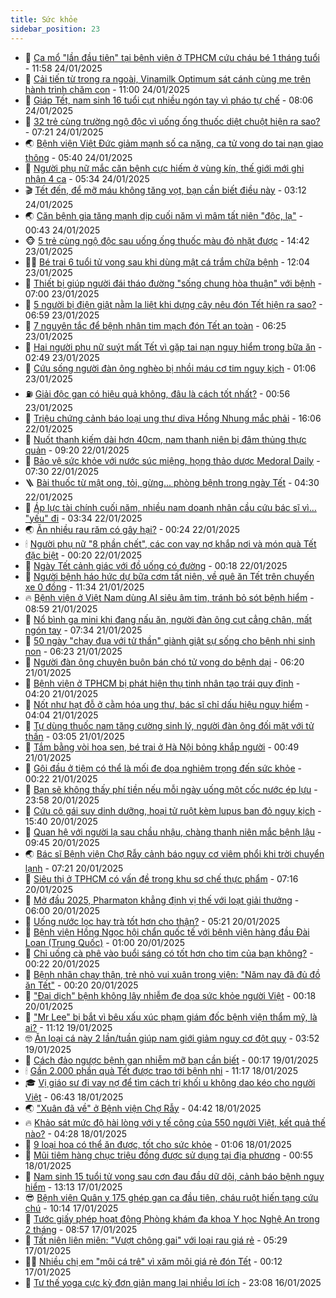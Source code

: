 ```yaml
---
title: Sức khỏe
sidebar_position: 23
---
```


<!-- dantri-suc-khoe:START -->
- 🤔 [Ca mổ &quot;lần đầu tiên&quot; tại bệnh viện ở TPHCM cứu cháu bé 1 tháng tuổi](https://dantri.com.vn/suc-khoe/ca-mo-lan-dau-tien-tai-benh-vien-o-tphcm-cuu-chau-be-1-thang-tuoi-20250124121612839.htm) - 11:58 24/01/2025
- 🚦 [Cải tiến từ trong ra ngoài, Vinamilk Optimum sát cánh cùng mẹ trên hành trình chăm con](https://dantri.com.vn/suc-khoe/cai-tien-tu-trong-ra-ngoai-vinamilk-optimum-sat-canh-cung-me-tren-hanh-trinh-cham-con-20250124160240966.htm) - 11:00 24/01/2025
- 🤖 [Giáp Tết, nam sinh 16 tuổi cụt nhiều ngón tay vì pháo tự chế](https://dantri.com.vn/suc-khoe/giap-tet-nam-sinh-16-tuoi-cut-nhieu-ngon-tay-vi-phao-tu-che-20250124144741812.htm) - 08:06 24/01/2025
- 🐻 [32 trẻ cùng trường ngộ độc vì uống ống thuốc diệt chuột hiện ra sao?](https://dantri.com.vn/suc-khoe/32-tre-cung-truong-ngo-doc-vi-uong-ong-thuoc-diet-chuot-hien-ra-sao-20250124142040307.htm) - 07:21 24/01/2025
- 🌏 [Bệnh viện Việt Đức giảm mạnh số ca nặng, ca tử vong do tai nạn giao thông](https://dantri.com.vn/suc-khoe/benh-vien-viet-duc-giam-manh-so-ca-nang-ca-tu-vong-do-tai-nan-giao-thong-20250124081604628.htm) - 05:40 24/01/2025
- 👺 [Người phụ nữ mắc căn bệnh cực hiếm ở vùng kín, thế giới mới ghi nhận 4 ca](https://dantri.com.vn/suc-khoe/nguoi-phu-nu-mac-can-benh-cuc-hiem-o-vung-kin-the-gioi-moi-ghi-nhan-4-ca-20250124111819486.htm) - 05:34 24/01/2025
- 🎬 [Tết đến, để mỡ máu không tăng vọt, bạn cần biết điều này](https://dantri.com.vn/suc-khoe/tet-den-de-mo-mau-khong-tang-vot-ban-can-biet-dieu-nay-20250124075444201.htm) - 03:12 24/01/2025
- 🌏 [Căn bệnh gia tăng mạnh dịp cuối năm vì mâm tất niên &quot;độc, lạ&quot;](https://dantri.com.vn/suc-khoe/can-benh-gia-tang-manh-dip-cuoi-nam-vi-mam-tat-nien-doc-la-20250122200210753.htm) - 00:43 24/01/2025
- 🐵 [5 trẻ cùng ngộ độc sau uống ống thuốc màu đỏ nhặt được](https://dantri.com.vn/suc-khoe/5-tre-cung-ngo-doc-sau-uong-ong-thuoc-mau-do-nhat-duoc-20250123214232949.htm) - 14:42 23/01/2025
- 👨‍🏫 [Bé trai 6 tuổi tử vong sau khi dùng mật cá trắm chữa bệnh](https://dantri.com.vn/suc-khoe/be-trai-6-tuoi-tu-vong-sau-khi-dung-mat-ca-tram-chua-benh-20250123190351258.htm) - 12:04 23/01/2025
- 🤗 [Thiết bị giúp người đái tháo đường &quot;sống chung hòa thuận&quot; với bệnh](https://dantri.com.vn/suc-khoe/thiet-bi-giup-nguoi-dai-thao-duong-song-chung-hoa-thuan-voi-benh-20250123114712805.htm) - 07:00 23/01/2025
- 🫶 [5 người bị điện giật nằm la liệt khi dựng cây nêu đón Tết hiện ra sao?](https://dantri.com.vn/suc-khoe/5-nguoi-bi-dien-giat-nam-la-liet-khi-dung-cay-neu-don-tet-hien-ra-sao-20250123123235130.htm) - 06:59 23/01/2025
- 🙉 [7 nguyên tắc để bệnh nhân tim mạch đón Tết an toàn](https://dantri.com.vn/suc-khoe/7-nguyen-tac-de-benh-nhan-tim-mach-don-tet-an-toan-20250123132541631.htm) - 06:25 23/01/2025
- 🦅 [Hai người phụ nữ suýt mất Tết vì gặp tai nạn nguy hiểm trong bữa ăn](https://dantri.com.vn/suc-khoe/hai-nguoi-phu-nu-suyt-mat-tet-vi-gap-tai-nan-nguy-hiem-trong-bua-an-20250123082452078.htm) - 02:49 23/01/2025
- 🐘 [Cứu sống người đàn ông nghèo bị nhồi máu cơ tim nguy kịch](https://dantri.com.vn/suc-khoe/cuu-song-nguoi-dan-ong-ngheo-bi-nhoi-mau-co-tim-nguy-kich-20250122214959041.htm) - 01:06 23/01/2025
- ⛽️ [Giải độc gan có hiệu quả không, đâu là cách tốt nhất?](https://dantri.com.vn/suc-khoe/giai-doc-gan-co-hieu-qua-khong-dau-la-cach-tot-nhat-20250123074031685.htm) - 00:56 23/01/2025
- 🤡 [Triệu chứng cảnh báo loại ung thư diva Hồng Nhung mắc phải](https://dantri.com.vn/suc-khoe/trieu-chung-canh-bao-loai-ung-thu-diva-hong-nhung-mac-phai-20250122191001144.htm) - 16:06 22/01/2025
- 💼 [Nuốt thanh kiếm dài hơn 40cm, nam thanh niên bị đâm thủng thực quản](https://dantri.com.vn/suc-khoe/nuot-thanh-kiem-dai-hon-40cm-nam-thanh-nien-bi-dam-thung-thuc-quan-20250122160609798.htm) - 09:20 22/01/2025
- 🤔 [Bảo vệ sức khỏe với nước súc miệng, họng thảo dược Medoral Daily](https://dantri.com.vn/suc-khoe/bao-ve-suc-khoe-voi-nuoc-suc-mieng-hong-thao-duoc-medoral-daily-20250122135448197.htm) - 07:30 22/01/2025
- 🪜 [Bài thuốc từ mật ong, tỏi, gừng... phòng bệnh trong ngày Tết](https://dantri.com.vn/suc-khoe/bai-thuoc-tu-mat-ong-toi-gung-phong-benh-trong-ngay-tet-20250122113010196.htm) - 04:30 22/01/2025
- 📝 [Áp lực tài chính cuối năm, nhiều nam doanh nhân cầu cứu bác sĩ vì… &quot;yếu&quot; đi](https://dantri.com.vn/suc-khoe/ap-luc-tai-chinh-cuoi-nam-nhieu-nam-doanh-nhan-cau-cuu-bac-si-vi-yeu-di-20250119123403114.htm) - 03:34 22/01/2025
- 🌏 [Ăn nhiều rau răm có gây hại?](https://dantri.com.vn/suc-khoe/an-nhieu-rau-ram-co-gay-hai-20250120220218504.htm) - 00:24 22/01/2025
- 🕯 [Người phụ nữ &quot;8 phần chết&quot;, các con vay nợ khắp nơi và món quà Tết đặc biệt](https://dantri.com.vn/suc-khoe/nguoi-phu-nu-8-phan-chet-cac-con-vay-no-khap-noi-va-mon-qua-tet-dac-biet-20250122012702094.htm) - 00:20 22/01/2025
- 🦍 [Ngày Tết cảnh giác với đồ uống có đường](https://dantri.com.vn/suc-khoe/ngay-tet-canh-giac-voi-do-uong-co-duong-20250121165926371.htm) - 00:18 22/01/2025
- 🌈 [Người bệnh háo hức dự bữa cơm tất niên, về quê ăn Tết trên chuyến xe 0 đồng](https://dantri.com.vn/suc-khoe/nguoi-benh-hao-huc-du-bua-com-tat-nien-ve-que-an-tet-tren-chuyen-xe-0-dong-20250121181404070.htm) - 11:34 21/01/2025
- 🔥 [Bệnh viện ở Việt Nam dùng AI siêu âm tim, tránh bỏ sót bệnh hiểm](https://dantri.com.vn/suc-khoe/benh-vien-o-viet-nam-dung-ai-sieu-am-tim-tranh-bo-sot-benh-hiem-20250121154405025.htm) - 08:59 21/01/2025
- 🌊 [Nổ bình ga mini khi đang nấu ăn, người đàn ông cụt cẳng chân, mất ngón tay](https://dantri.com.vn/suc-khoe/no-binh-ga-mini-khi-dang-nau-an-nguoi-dan-ong-cut-cang-chan-mat-ngon-tay-20250121143429073.htm) - 07:34 21/01/2025
- 🚦 [50 ngày &quot;chạy đua với tử thần&quot; giành giật sự sống cho bệnh nhi sinh non](https://dantri.com.vn/suc-khoe/50-ngay-chay-dua-voi-tu-than-gianh-giat-su-song-cho-benh-nhi-sinh-non-20250121112344720.htm) - 06:23 21/01/2025
- 🤖 [Người đàn ông chuyên buôn bán chó tử vong do bệnh dại](https://dantri.com.vn/suc-khoe/nguoi-dan-ong-chuyen-buon-ban-cho-tu-vong-do-benh-dai-20250121114434538.htm) - 06:20 21/01/2025
- 🤡 [Bệnh viện ở TPHCM bị phát hiện thụ tinh nhân tạo trái quy định](https://dantri.com.vn/suc-khoe/benh-vien-o-tphcm-bi-phat-hien-thu-tinh-nhan-tao-trai-quy-dinh-20250121100923047.htm) - 04:20 21/01/2025
- 💂 [Nốt như hạt đỗ ở cằm hóa ung thư, bác sĩ chỉ dấu hiệu nguy hiểm](https://dantri.com.vn/suc-khoe/not-nhu-hat-do-o-cam-hoa-ung-thu-bac-si-chi-dau-hieu-nguy-hiem-20250121110350058.htm) - 04:04 21/01/2025
- 🦄 [Tự dùng thuốc nam tăng cường sinh lý, người đàn ông đối mặt với tử thần](https://dantri.com.vn/suc-khoe/tu-dung-thuoc-nam-tang-cuong-sinh-ly-nguoi-dan-ong-doi-mat-voi-tu-than-20250121093758319.htm) - 03:05 21/01/2025
- 🧠 [Tắm bằng vòi hoa sen, bé trai ở Hà Nội bỏng khắp người](https://dantri.com.vn/suc-khoe/tam-bang-voi-hoa-sen-be-trai-o-ha-noi-bong-khap-nguoi-20250121074829807.htm) - 00:49 21/01/2025
- 🤖 [Gội đầu ở tiệm có thể là mối đe dọa nghiêm trọng đến sức khỏe](https://dantri.com.vn/suc-khoe/goi-dau-o-tiem-co-the-la-moi-de-doa-nghiem-trong-den-suc-khoe-20250121011736909.htm) - 00:22 21/01/2025
- 💼 [Bạn sẽ không thấy phí tiền nếu mỗi ngày uống một cốc nước ép lựu](https://dantri.com.vn/suc-khoe/ban-se-khong-thay-phi-tien-neu-moi-ngay-uong-mot-coc-nuoc-ep-luu-20250120222336901.htm) - 23:58 20/01/2025
- 🧰 [Cứu cô gái suy dinh dưỡng, hoại tử ruột kèm lupus ban đỏ nguy kịch](https://dantri.com.vn/suc-khoe/cuu-co-gai-suy-dinh-duong-hoai-tu-ruot-kem-lupus-ban-do-nguy-kich-20250120165725852.htm) - 15:40 20/01/2025
- 🎉 [Quan hệ với người lạ sau chầu nhậu, chàng thanh niên mắc bệnh lậu](https://dantri.com.vn/suc-khoe/quan-he-voi-nguoi-la-sau-chau-nhau-chang-thanh-nien-mac-benh-lau-20250120164452419.htm) - 09:45 20/01/2025
- 🌏 [Bác sĩ Bệnh viện Chợ Rẫy cảnh báo nguy cơ viêm phổi khi trời chuyển lạnh](https://dantri.com.vn/suc-khoe/bac-si-benh-vien-cho-ray-canh-bao-nguy-co-viem-phoi-khi-troi-chuyen-lanh-20250119111622359.htm) - 07:21 20/01/2025
- 📝 [Siêu thị ở TPHCM có vấn đề trong khu sơ chế thực phẩm](https://dantri.com.vn/suc-khoe/sieu-thi-o-tphcm-co-van-de-trong-khu-so-che-thuc-pham-20250120113421858.htm) - 07:16 20/01/2025
- 🧠 [Mở đầu 2025, Pharmaton khẳng định vị thế với loạt giải thưởng](https://dantri.com.vn/suc-khoe/mo-dau-2025-pharmaton-khang-dinh-vi-the-voi-loat-giai-thuong-20250120095620014.htm) - 06:00 20/01/2025
- 🚀 [Uống nước lọc hay trà tốt hơn cho thận?](https://dantri.com.vn/suc-khoe/uong-nuoc-loc-hay-tra-tot-hon-cho-than-20250120081351440.htm) - 05:21 20/01/2025
- 💯 [Bệnh viện Hồng Ngọc hội chẩn quốc tế với bệnh viện hàng đầu Đài Loan &lpar;Trung Quốc&rpar;](https://dantri.com.vn/suc-khoe/benh-vien-hong-ngoc-hoi-chan-quoc-te-voi-benh-vien-hang-dau-dai-loan-trung-quoc-20250118161231378.htm) - 01:00 20/01/2025
- 🫶 [Chỉ uống cà phê vào buổi sáng có tốt hơn cho tim của bạn không?](https://dantri.com.vn/suc-khoe/chi-uong-ca-phe-vao-buoi-sang-co-tot-hon-cho-tim-cua-ban-khong-20250119193047065.htm) - 00:22 20/01/2025
- 👹 [Bệnh nhân chạy thận, trẻ nhỏ vui xuân trong viện: &quot;Năm nay đã đủ đồ ăn Tết&quot;](https://dantri.com.vn/suc-khoe/benh-nhan-chay-than-tre-nho-vui-xuan-trong-vien-nam-nay-da-du-do-an-tet-20250120011439398.htm) - 00:20 20/01/2025
- 🤩 [&quot;Đại dịch&quot; bệnh không lây nhiễm đe dọa sức khỏe người Việt](https://dantri.com.vn/suc-khoe/dai-dich-benh-khong-lay-nhiem-de-doa-suc-khoe-nguoi-viet-20250119201400134.htm) - 00:18 20/01/2025
- 🌊 [&quot;Mr Lee&quot; bị bắt vì bêu xấu xúc phạm giám đốc bệnh viện thẩm mỹ, là ai?](https://dantri.com.vn/suc-khoe/mr-lee-bi-bat-vi-beu-xau-xuc-pham-giam-doc-benh-vien-tham-my-la-ai-20250119011057265.htm) - 11:12 19/01/2025
- 🤓 [Ăn loại cá này 2 lần/tuần giúp nam giới giảm nguy cơ đột quỵ](https://dantri.com.vn/suc-khoe/an-loai-ca-nay-2-lantuan-giup-nam-gioi-giam-nguy-co-dot-quy-20250119082104001.htm) - 03:52 19/01/2025
- 🌝 [Cách đảo ngược bệnh gan nhiễm mỡ bạn cần biết](https://dantri.com.vn/suc-khoe/cach-dao-nguoc-benh-gan-nhiem-mo-ban-can-biet-20250118170401642.htm) - 00:17 19/01/2025
- 🕯 [Gần 2.000 phần quà Tết được trao tới bệnh nhi](https://dantri.com.vn/suc-khoe/gan-2000-phan-qua-tet-duoc-trao-toi-benh-nhi-20250118181701324.htm) - 11:17 18/01/2025
- 🎓 [Vị giáo sư đi vay nợ để tìm cách trị khối u không dao kéo cho người Việt](https://dantri.com.vn/suc-khoe/vi-giao-su-di-vay-no-de-tim-cach-tri-khoi-u-khong-dao-keo-cho-nguoi-viet-20250118093508308.htm) - 06:43 18/01/2025
- 🌏 [&quot;Xuân đã về&quot; ở Bệnh viện Chợ Rẫy](https://dantri.com.vn/tet-2025/xuan-da-ve-o-benh-vien-cho-ray-20250118105311936.htm) - 04:42 18/01/2025
- 🔥 [Khảo sát mức độ hài lòng với y tế công của 550 người Việt, kết quả thế nào?](https://dantri.com.vn/suc-khoe/khao-sat-muc-do-hai-long-voi-y-te-cong-cua-550-nguoi-viet-ket-qua-the-nao-20250118101710815.htm) - 04:28 18/01/2025
- 📝 [9 loại hoa có thể ăn được, tốt cho sức khỏe](https://dantri.com.vn/suc-khoe/9-loai-hoa-co-the-an-duoc-tot-cho-suc-khoe-20250118075404091.htm) - 01:06 18/01/2025
- 🧠 [Mũi tiêm hàng chục triệu đồng được sử dụng tại địa phương](https://dantri.com.vn/suc-khoe/mui-tiem-hang-chuc-trieu-dong-duoc-su-dung-tai-dia-phuong-20250118075533888.htm) - 00:55 18/01/2025
- 🦅 [Nam sinh 15 tuổi tử vong sau cơn đau đầu dữ dội, cảnh báo bệnh nguy hiểm](https://dantri.com.vn/suc-khoe/nam-sinh-15-tuoi-tu-vong-sau-con-dau-dau-du-doi-canh-bao-benh-nguy-hiem-20250117211317663.htm) - 13:13 17/01/2025
- 😎 [Bệnh viện Quân y 175 ghép gan ca đầu tiên, cháu ruột hiến tạng cứu chú](https://dantri.com.vn/suc-khoe/benh-vien-quan-y-175-ghep-gan-ca-dau-tien-chau-ruot-hien-tang-cuu-chu-20250117162004410.htm) - 10:14 17/01/2025
- 🎉 [Tước giấy phép hoạt động Phòng khám đa khoa Y học Nghệ An trong 2 tháng](https://dantri.com.vn/suc-khoe/tuoc-giay-phep-hoat-dong-phong-kham-da-khoa-y-hoc-nghe-an-trong-2-thang-20250117122119452.htm) - 08:57 17/01/2025
- 🫣 [Tất niên liên miên: &quot;Vượt chông gai&quot; với loại rau giá rẻ](https://dantri.com.vn/suc-khoe/tat-nien-lien-mien-vuot-chong-gai-voi-loai-rau-gia-re-20250117073208887.htm) - 05:29 17/01/2025
- 🧑‍🏫 [Nhiều chị em &quot;môi cá trê&quot; vì xăm môi giá rẻ đón Tết](https://dantri.com.vn/suc-khoe/nhieu-chi-em-moi-ca-tre-vi-xam-moi-gia-re-don-tet-20250117070850730.htm) - 00:12 17/01/2025
- 🥷 [Tư thế yoga cực kỳ đơn giản mang lại nhiều lợi ích](https://dantri.com.vn/suc-khoe/tu-the-yoga-cuc-ky-don-gian-mang-lai-nhieu-loi-ich-20250116155413288.htm) - 23:08 16/01/2025<!-- dantri-suc-khoe:END -->
